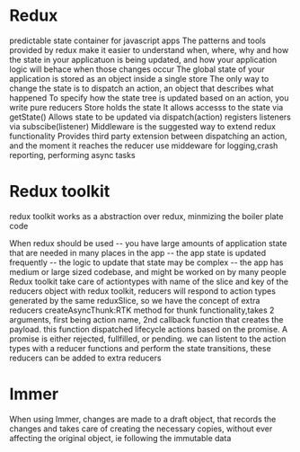 # Redux

predictable state container for javascript apps
The patterns and tools provided by redux make it easier to understand when, where, why and how the state in your applicatuon is being updated, and how your application logic will behace when those changes occur
The global state of your application is stored as an object inside a single store
The only way to change the state is to dispatch an action, an object that describes what happened
To specify how the state tree is updated based on an action, you write pure reducers
Store holds the state
It allows accesss to the state via getState()
Allows state to be updated via dispatch(action)
registers listeners via subscibe(listener)
Middleware is the suggested way to extend redux functionality
Provides third party extension between dispatching an action, and the moment it reaches the reducer
use middeware for logging,crash reporting, performing async tasks

# Redux toolkit

redux toolkit works as a abstraction over redux, minmizing the boiler plate code

When redux should be used
-- you have large amounts of application state that are needed in many places in the app
-- the app state is updated frequently
-- the logic to update that state may be complex
-- the app has medium or large sized codebase, and might be worked on by many people
Redux toolkit take care of actiontypes with name of the slice and key of the reducers object
with redux toolkit, reducers will respond to action types generated by the same reduxSlice, so we have the concept of extra reducers
createAsyncThunk:RTK method for thunk functionality,takes 2 arguments, first being action name, 2nd callback function that creates the payload. this function dispatched lifecycle actions based on the promise. A promise is either rejected, fullfilled, or pending. we can listent to the action types with a reducer functions and perform the state transitions, these reducers can be added to extra reducers

# Immer

When using Immer, changes are made to a draft object, that records the changes and takes care of creating the necessary copies, without ever affecting the original object, ie following the immutable data
